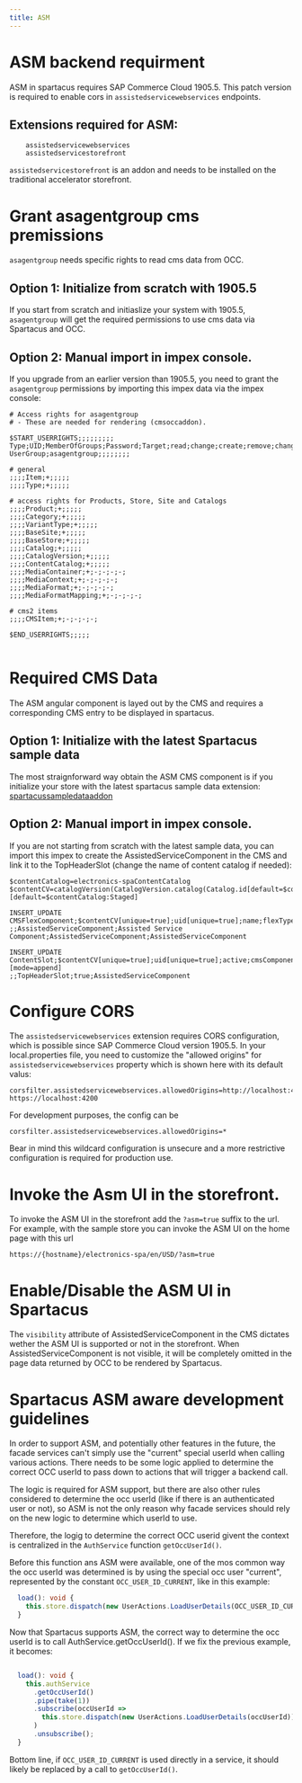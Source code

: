 ```yaml
---
title: ASM
---
```


# ASM backend requirment

ASM in spartacus requires SAP Commerce Cloud 1905.5. This patch version is required to enable cors in `assistedservicewebservices` endpoints.

## Extensions required for ASM:

```
    assistedservicewebservices
    assistedservicestorefront
```

`assistedservicestorefront` is an addon and needs to be installed on the traditional accelerator storefront.

# Grant asagentgroup cms premissions

`asagentgroup` needs specific rights to read cms data from OCC.

## Option 1: Initialize from scratch with 1905.5

If you start from scratch and initiaslize your system with 1905.5, `asagentgroup` will get the required permissions to use cms data via Spartacus and OCC.

## Option 2: Manual import in impex console.

If you upgrade from an earlier version than 1905.5, you need to grant the `asagentgroup` permissions by importing this impex data via the impex console:

```
# Access rights for asagentgroup
# - These are needed for rendering (cmsoccaddon).

$START_USERRIGHTS;;;;;;;;;
Type;UID;MemberOfGroups;Password;Target;read;change;create;remove;change_perm
UserGroup;asagentgroup;;;;;;;;

# general
;;;;Item;+;;;;;
;;;;Type;+;;;;;

# access rights for Products, Store, Site and Catalogs
;;;;Product;+;;;;;
;;;;Category;+;;;;;
;;;;VariantType;+;;;;;
;;;;BaseSite;+;;;;;
;;;;BaseStore;+;;;;;
;;;;Catalog;+;;;;;
;;;;CatalogVersion;+;;;;;
;;;;ContentCatalog;+;;;;;
;;;;MediaContainer;+;-;-;-;-;
;;;;MediaContext;+;-;-;-;-;
;;;;MediaFormat;+;-;-;-;-;
;;;;MediaFormatMapping;+;-;-;-;-;

# cms2 items
;;;;CMSItem;+;-;-;-;-;

$END_USERRIGHTS;;;;;


```

# Required CMS Data

The ASM angular component is layed out by the CMS and requires a corresponding CMS entry to be displayed in spartacus.

## Option 1: Initialize with the latest Spartacus sample data

The most straignforward way obtain the ASM CMS component is if you initialize your store with the latest spartacus sample data extension: [spartacussampledataaddon](https://sap.github.io/cloud-commerce-spartacus-storefront-docs/assets/other/spartacussampledataaddon.zip)

## Option 2: Manual import in impex console.

If you are not starting from scratch with the latest sample data, you can import this impex to create the AssistedServiceComponent in the CMS and link it to the TopHeaderSlot (change the name of content catalog if needed):

```
$contentCatalog=electronics-spaContentCatalog
$contentCV=catalogVersion(CatalogVersion.catalog(Catalog.id[default=$contentCatalog]),CatalogVersion.version[default=Staged])[default=$contentCatalog:Staged]

INSERT_UPDATE CMSFlexComponent;$contentCV[unique=true];uid[unique=true];name;flexType;&componentRef
;;AssistedServiceComponent;Assisted Service Component;AssistedServiceComponent;AssistedServiceComponent

INSERT_UPDATE ContentSlot;$contentCV[unique=true];uid[unique=true];active;cmsComponents(&componentRef)[mode=append]
;;TopHeaderSlot;true;AssistedServiceComponent

```

# Configure CORS

The `assistedservicewebservices` extension requires CORS configuration, which is possible since SAP Commerce Cloud version 1905.5. In your local.properties file, you need to customize the "allowed origins" for `assistedservicewebservices` property which is shown here with its default valus:

```
corsfilter.assistedservicewebservices.allowedOrigins=http://localhost:4200 https://localhost:4200
```

For development purposes, the config can be

```
corsfilter.assistedservicewebservices.allowedOrigins=*
```

Bear in mind this wildcard configuration is unsecure and a more restrictive configuration is required for production use.

# Invoke the Asm UI in the storefront.

To invoke the ASM UI in the storefront add the `?asm=true` suffix to the url.
For example, with the sample store you can invoke the ASM UI on the home page with this url

```
https://{hostname}/electronics-spa/en/USD/?asm=true
```

# Enable/Disable the ASM UI in Spartacus

The `visibility` attribute of AssistedServiceComponent in the CMS dictates wether the ASM UI is supported or not in the storefront. When AssistedServiceComponent is not visible, it will be completely omitted in the page data returned by OCC to be rendered by Spartacus.

# Spartacus ASM aware development guidelines

In order to support ASM, and potentially other features in the future, the facade services can't simply use the "current" special userId when calling various actions. There needs to be some logic applied to determine the correct OCC userId to pass down to actions that will trigger a backend call.

The logic is required for ASM support, but there are also other rules considered to determine the occ userId (like if there is an authenticated user or not), so ASM is not the only reason why facade services should rely on the new logic to determine which userId to use.

Therefore, the logig to determine the correct OCC userid givent the context is centralized in the `AuthService` function `getOccUserId()`.

Before this function ans ASM were available, one of the mos common way the occ userId was determined is by using the special occ user "current", represented by the constant `OCC_USER_ID_CURRENT`, like in this example:

```typescript
  load(): void {
    this.store.dispatch(new UserActions.LoadUserDetails(OCC_USER_ID_CURRENT));
  }
```

Now that Spartacus supports ASM, the correct way to determine the occ userId is to call AuthService.getOccUserId(). If we fix the previous example, it becomes:

```typescript

  load(): void {
    this.authService
      .getOccUserId()
      .pipe(take(1))
      .subscribe(occUserId =>
        this.store.dispatch(new UserActions.LoadUserDetails(occUserId))
      )
      .unsubscribe();
  }

```

Bottom line, if `OCC_USER_ID_CURRENT` is used directly in a service, it should likely be replaced by a call to `getOccUserId()`.
